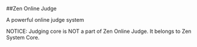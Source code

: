 ##Zen Online Judge

A powerful online judge system

NOTICE: Judging core is NOT a part of Zen Online Judge. It belongs to Zen System Core.